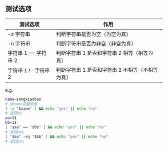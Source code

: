 ## 测试选项

| 测试选项             | 作用                                             |
| -------------------- | ------------------------------------------------ |
| -z 字符串            | 判断字符串是否为空（为空为真）                   |
| -n 字符串            | 判断字符串是否为非空（非空为真）                 |
| 字符串 1 == 字符串 2 | 判断字符串 1 是否和字符串 2 相等（相等为真）     |
| 字符串 1 != 字符串 2 | 判断字符串 1 是否和字符串 2 不相等（不相等为真） |

e.g.

```bash
name=songxiaobao
# 给name变量赋值
[ -z "$name" ] && echo "yes" || echo "no"
# 返回no
aa=11
bb=11
[ "$aa" == "$bb" ] && echo "yes" || echo "no"
# 返回yes
[ "$aa" -eq "$bb" ] && echo "yes" || echo "no"
# 返回yes
```
